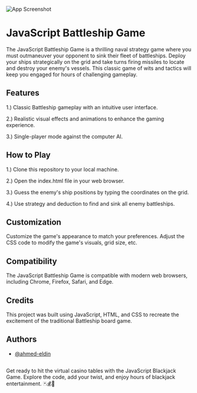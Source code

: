 
![App Screenshot](https://via.placeholder.com/468x300?text=App+Screenshot+Here)


# JavaScript Battleship Game

The JavaScript Battleship Game is a thrilling naval strategy game where you must outmaneuver your opponent to sink their fleet of battleships. Deploy your ships strategically on the grid and take turns firing missiles to locate and destroy your enemy's vessels. This classic game of wits and tactics will keep you engaged for hours of challenging gameplay.

## Features

1.) Classic Battleship gameplay with an intuitive user interface.

2.) Realistic visual effects and animations to enhance the gaming experience.

3.) Single-player mode against the computer AI.
## How to Play

1.) Clone this repository to your local machine.

2.) Open the index.html file in your web browser.

3.) Guess the enemy's ship positions by typing the coordinates on the grid.

4.) Use strategy and deduction to find and sink all enemy battleships.
## Customization

Customize the game's appearance to match your preferences. Adjust the CSS code to modify the game's visuals, grid size, etc.


## Compatibility

The JavaScript Battleship Game is compatible with modern web browsers, including Chrome, Firefox, Safari, and Edge.


## Credits

This project was built using JavaScript, HTML, and CSS to recreate the excitement of the traditional Battleship board game.
## Authors

- [@ahmed-eldin](https://www.github.com/ahmed-eldin)

##  

Get ready to hit the virtual casino tables with the JavaScript Blackjack Game. Explore the code, add your twist, and enjoy hours of blackjack entertainment. 🃏💰🎲